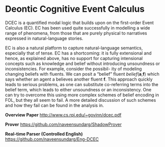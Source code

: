 Deontic Cognitive Event Calculus
====


DCEC is a quantified modal logic that builds upon on the first-order Event Calculus (EC). EC has been used quite successfully in modelling a wide range of phenomena, from those that are purely physical to narratives expressed in natural-language stories.

EC is also a natural platform to capture natural-language semantics, especially that of tense. EC has a shortcoming: it is fully extensional and hence, as explained above, has no support for capturing intensional concepts such as knowledge and belief without introducing unsoundness or inconsistencies. For example, consider the possibil- ity of modeling changing beliefs with fluents. We can posit a “belief” fluent *belief*(**a**,**f**) which says whether an agent a believes another fluent **f**. This approach quickly leads to serious problems, as one can substitute co-referring terms into the belief term, which leads to either unsoundness or an inconsistency. One can try to overcome this using more complex schemes of belief encoding in FOL, but they all seem to fail. A more detailed discussion of such schemes and how they fail can be found in the analysis in.

**Overview Paper** http://www.cs.rpi.edu/~govinn/dcec.pdf

**Prover** https://github.com/naveensundarg/ShadowProver

**Real-time Parser (Controlled English)** https://github.com/naveensundarg/Eng-DCEC
